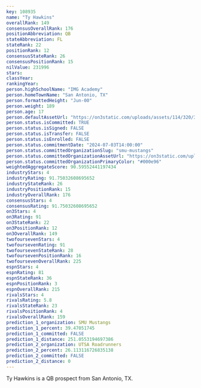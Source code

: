 ```yaml
---
key: 108935
name: "Ty Hawkins"
overallRank: 149
consensusOverallRank: 176
positionAbbreviation: QB
stateAbbreviation: FL
stateRank: 22
positionRank: 12
consensusStateRank: 26
consensusPositionRank: 15
nilValue: 231996
stars: 
classYear: 
rankingYear: 
person.highSchoolName: "IMG Academy"
person.homeTownName: "San Antonio, TX"
person.formattedHeight: "Jun-00"
person.weight: 189
person.age: 17
person.defaultAssetUrl: "https://on3static.com/uploads/assets/114/320/320114.jpg"
person.status.isCommitted: TRUE
person.status.isSigned: FALSE
person.status.isTransfer: FALSE
person.status.isEnrolled: FALSE
person.status.commitmentDate: "2024-07-03T14:00:00"
person.status.committedOrganizationSlug: "smu-mustangs"
person.status.committedOrganizationAssetUrl: "https://on3static.com/uploads/assets/229/150/150229.svg"
person.status.committedOrganizationPrimaryColor: "#000e96"
weightedAggregateScore: 90.59552441197434
industryStars: 4
industryRating: 91.75032608695652
industryStateRank: 26
industryPositionRank: 15
industryOverallRank: 176
consensusStars: 4
consensusRating: 91.75032608695652
on3Stars: 4
on3Rating: 91
on3StateRank: 22
on3PositionRank: 12
on3OverallRank: 149
twofoursevenStars: 4
twofoursevenRating: 91
twofoursevenStateRank: 28
twofoursevenPositionRank: 16
twofoursevenOverallRank: 225
espnStars: 4
espnRating: 81
espnStateRank: 36
espnPositionRank: 3
espnOverallRank: 215
rivalsStars: 4
rivalsRating: 5.8
rivalsStateRank: 23
rivalsPositionRank: 4
rivalsOverallRank: 159
prediction_1_organization: SMU Mustangs
prediction_1_percent: 39.47051745
prediction_1_committed: FALSE
prediction_1_distance: 251.0553194697386
prediction_2_organization: UTSA Roadrunners
prediction_2_percent: 26.113116726835138
prediction_2_committed: FALSE
prediction_2_distance: 0
---
```

Ty Hawkins is a QB prospect from San Antonio, TX.